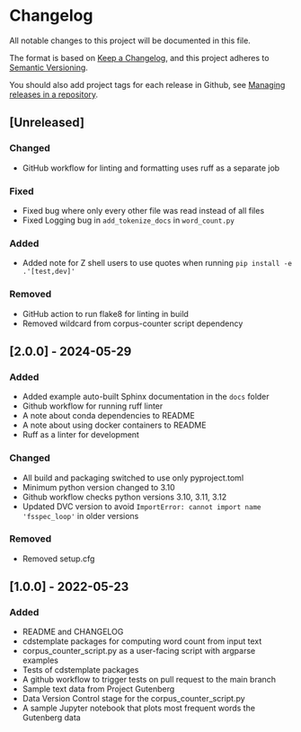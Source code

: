 # Changelog
All notable changes to this project will be documented in this file.

The format is based on [Keep a Changelog](https://keepachangelog.com/en/1.0.0/),
and this project adheres to [Semantic Versioning](https://semver.org/spec/v2.0.0.html).

You should also add project tags for each release in Github, see [Managing releases in a repository](https://docs.github.com/en/repositories/releasing-projects-on-github/managing-releases-in-a-repository).

## [Unreleased]
### Changed
- GitHub workflow for linting and formatting uses ruff as a separate job

### Fixed
- Fixed bug where only every other file was read instead of all files
- Fixed Logging bug in `add_tokenize_docs` in `word_count.py`

### Added
- Added note for Z shell users to use quotes when running `pip install -e .'[test,dev]'`

### Removed
- GitHub action to run flake8 for linting in build
- Removed wildcard from corpus-counter script dependency

## [2.0.0] - 2024-05-29
### Added
- Added example auto-built Sphinx documentation in the `docs` folder
- Github workflow for running ruff linter
- A note about conda dependencies to README
- A note about using docker containers to README
- Ruff as a linter for development
### Changed
- All build and packaging switched to use only pyproject.toml
- Minimum python version changed to 3.10
- Github workflow checks python versions 3.10, 3.11, 3.12
- Updated DVC version to avoid `ImportError: cannot import name 'fsspec_loop'` in older versions
### Removed
- Removed setup.cfg

## [1.0.0] - 2022-05-23
### Added
- README and CHANGELOG
- cdstemplate packages for computing word count from input text
- corpus_counter_script.py as a user-facing script with argparse examples
- Tests of cdstemplate packages
- A github workflow to trigger tests on pull request to the main branch
- Sample text data from Project Gutenberg
- Data Version Control stage for the corpus_counter_script.py
- A sample Jupyter notebook that plots most frequent words the Gutenberg data
